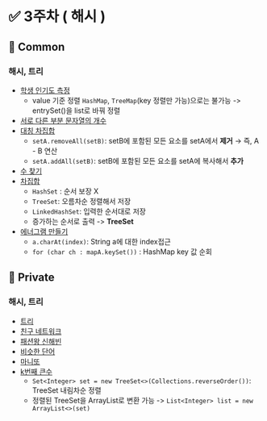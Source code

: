 # ✅ 3주차 ( 해시 )

## 📝 Common

### 해시, 트리
- [학생 인기도 측정](https://www.acmicpc.net/problem/25325)
  - value 기준 정렬 `HashMap`, `TreeMap`(key 정렬만 가능)으로는 불가능 -> entrySet()을 list로 바꿔 정렬
- [서로 다른 부분 문자열의 개수](https://www.acmicpc.net/problem/11478)
- [대칭 차집합](https://www.acmicpc.net/problem/1269)
  - `setA.removeAll(setB)`: setB에 포함된 모든 요소를 setA에서 **제거** → 즉, A - B 연산
  - `setA.addAll(setB)`: setB에 포함된 모든 요소를 setA에 복사해서 **추가**
- [수 찾기](https://www.acmicpc.net/problem/1920)
- [차집합](https://www.acmicpc.net/problem/1822)
  - `HashSet` : 순서 보장 X
  - `TreeSet`: 오름차순 정렬해서 저장
  - `LinkedHashSet`: 입력한 순서대로 저장
  - 증가하는 순서로 출력 -> **TreeSet**
- [에너그램 만들기](https://www.acmicpc.net/problem/1919)
  - `a.charAt(index)`: String a에 대한 index접근
  - `for (char ch : mapA.keySet())` : HashMap key 값 순회

## 📝 Private

### 해시, 트리
- [트리](https://www.acmicpc.net/problem/1068)
- [친구 네트워크](https://www.acmicpc.net/problem/4195)
- [패션왕 신해빈](https://www.acmicpc.net/problem/9375)
- [비슷한 단어](https://www.acmicpc.net/problem/2179)
- [마니또](https://www.acmicpc.net/problem/5107)
- [k번째 큰수](https://github.com/practice-codingtest-java/wooyong/blob/main/3%EC%A3%BC%EC%B0%A8/%EA%B0%9C%EC%9D%B8/README.md)
  - `Set<Integer> set = new TreeSet<>(Collections.reverseOrder())`: TreeSet 내림차순 정렬
  - 정렬된 TreeSet을 ArrayList로 변환 가능 -> `List<Integer> list = new ArrayList<>(set)`

